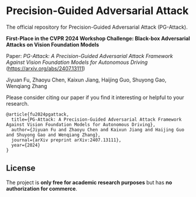 # Precision-Guided Adversarial Attack

The official repository for Precision-Guided Adversarial Attack (PG-Attack).

**First-Place in the CVPR 2024 Workshop Challenge: Black-box Adversarial Attacks on Vision Foundation Models** 


Paper: *PG-Attack: A Precision-Guided Adversarial Attack Framework Against Vision Foundation Models for Autonomous Driving* (https://arxiv.org/abs/2407.13111)

Jiyuan Fu, Zhaoyu Chen, Kaixun Jiang, Haijing Guo, Shuyong Gao, Wenqiang Zhang

Please consider citing our paper if you find it interesting or helpful to your research.

```
@article{fu2024pgattack,
  title={PG-Attack: A Precision-Guided Adversarial Attack Framework Against Vision Foundation Models for Autonomous Driving}, 
  author={Jiyuan Fu and Zhaoyu Chen and Kaixun Jiang and Haijing Guo and Shuyong Gao and Wenqiang Zhang},
  journal={arXiv preprint arXiv:2407.13111},
  year={2024}
}
```

## License

The project is **only free for academic research purposes** but has **no authorization for commerce**. 
